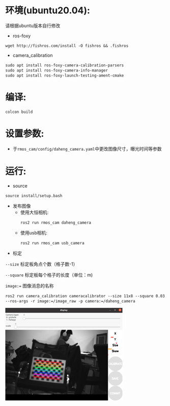 # 环境(ubuntu20.04):

请根据ubuntu版本自行修改

- ros-foxy
```
wget http://fishros.com/install -O fishros && .fishros
```
- camera_calibration
```
sudo apt install ros-foxy-camera-calibration-parsers
sudo apt install ros-foxy-camera-info-manager
sudo apt install ros-foxy-launch-testing-ament-cmake
```

# 编译:
```
colcon build
```

# 设置参数:

- 于`rmos_cam/config/daheng_camera.yaml`中更改图像尺寸，曝光时间等参数


# 运行:
- source
```
source install/setup.bash
```
- 发布图像
    - 使用大恒相机:
        ```
        ros2 run rmos_cam daheng_camera
        ```
    - 使用usb相机:
        ```
        ros2 run rmos_cam usb_camera
        ```
- 标定

`--size` 标定板角点个数（格子数-1）

`--square` 标定板每个格子的长度（单位：m)

`image:=` 图像消息的名称
```
ros2 run camera_calibration cameracalibrator --size 11x8 --square 0.03 --ros-args -r image:=/image_raw -p camera:=/daheng_camera
```

![image](标定.png)
